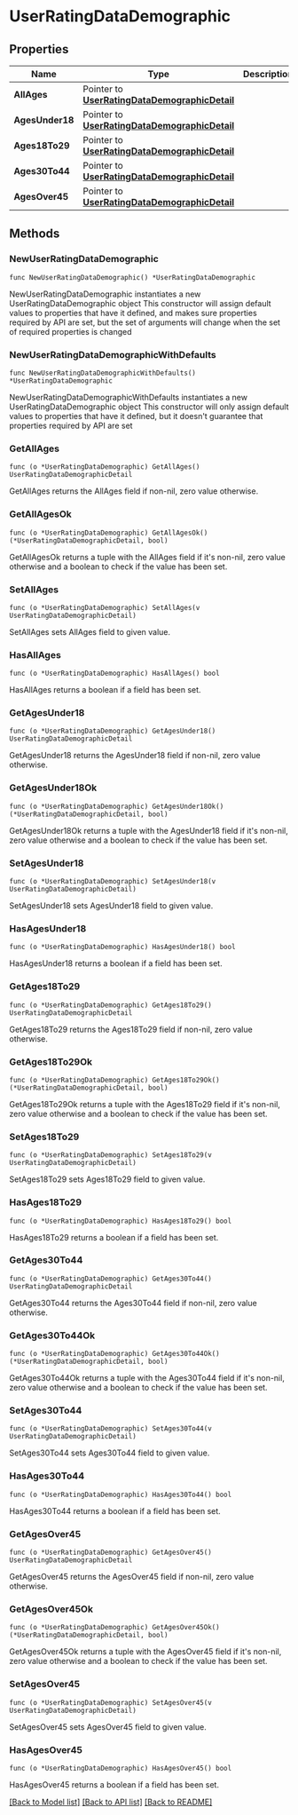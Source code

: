 # UserRatingDataDemographic

## Properties

Name | Type | Description | Notes
------------ | ------------- | ------------- | -------------
**AllAges** | Pointer to [**UserRatingDataDemographicDetail**](UserRatingDataDemographicDetail.md) |  | [optional] 
**AgesUnder18** | Pointer to [**UserRatingDataDemographicDetail**](UserRatingDataDemographicDetail.md) |  | [optional] 
**Ages18To29** | Pointer to [**UserRatingDataDemographicDetail**](UserRatingDataDemographicDetail.md) |  | [optional] 
**Ages30To44** | Pointer to [**UserRatingDataDemographicDetail**](UserRatingDataDemographicDetail.md) |  | [optional] 
**AgesOver45** | Pointer to [**UserRatingDataDemographicDetail**](UserRatingDataDemographicDetail.md) |  | [optional] 

## Methods

### NewUserRatingDataDemographic

`func NewUserRatingDataDemographic() *UserRatingDataDemographic`

NewUserRatingDataDemographic instantiates a new UserRatingDataDemographic object
This constructor will assign default values to properties that have it defined,
and makes sure properties required by API are set, but the set of arguments
will change when the set of required properties is changed

### NewUserRatingDataDemographicWithDefaults

`func NewUserRatingDataDemographicWithDefaults() *UserRatingDataDemographic`

NewUserRatingDataDemographicWithDefaults instantiates a new UserRatingDataDemographic object
This constructor will only assign default values to properties that have it defined,
but it doesn't guarantee that properties required by API are set

### GetAllAges

`func (o *UserRatingDataDemographic) GetAllAges() UserRatingDataDemographicDetail`

GetAllAges returns the AllAges field if non-nil, zero value otherwise.

### GetAllAgesOk

`func (o *UserRatingDataDemographic) GetAllAgesOk() (*UserRatingDataDemographicDetail, bool)`

GetAllAgesOk returns a tuple with the AllAges field if it's non-nil, zero value otherwise
and a boolean to check if the value has been set.

### SetAllAges

`func (o *UserRatingDataDemographic) SetAllAges(v UserRatingDataDemographicDetail)`

SetAllAges sets AllAges field to given value.

### HasAllAges

`func (o *UserRatingDataDemographic) HasAllAges() bool`

HasAllAges returns a boolean if a field has been set.

### GetAgesUnder18

`func (o *UserRatingDataDemographic) GetAgesUnder18() UserRatingDataDemographicDetail`

GetAgesUnder18 returns the AgesUnder18 field if non-nil, zero value otherwise.

### GetAgesUnder18Ok

`func (o *UserRatingDataDemographic) GetAgesUnder18Ok() (*UserRatingDataDemographicDetail, bool)`

GetAgesUnder18Ok returns a tuple with the AgesUnder18 field if it's non-nil, zero value otherwise
and a boolean to check if the value has been set.

### SetAgesUnder18

`func (o *UserRatingDataDemographic) SetAgesUnder18(v UserRatingDataDemographicDetail)`

SetAgesUnder18 sets AgesUnder18 field to given value.

### HasAgesUnder18

`func (o *UserRatingDataDemographic) HasAgesUnder18() bool`

HasAgesUnder18 returns a boolean if a field has been set.

### GetAges18To29

`func (o *UserRatingDataDemographic) GetAges18To29() UserRatingDataDemographicDetail`

GetAges18To29 returns the Ages18To29 field if non-nil, zero value otherwise.

### GetAges18To29Ok

`func (o *UserRatingDataDemographic) GetAges18To29Ok() (*UserRatingDataDemographicDetail, bool)`

GetAges18To29Ok returns a tuple with the Ages18To29 field if it's non-nil, zero value otherwise
and a boolean to check if the value has been set.

### SetAges18To29

`func (o *UserRatingDataDemographic) SetAges18To29(v UserRatingDataDemographicDetail)`

SetAges18To29 sets Ages18To29 field to given value.

### HasAges18To29

`func (o *UserRatingDataDemographic) HasAges18To29() bool`

HasAges18To29 returns a boolean if a field has been set.

### GetAges30To44

`func (o *UserRatingDataDemographic) GetAges30To44() UserRatingDataDemographicDetail`

GetAges30To44 returns the Ages30To44 field if non-nil, zero value otherwise.

### GetAges30To44Ok

`func (o *UserRatingDataDemographic) GetAges30To44Ok() (*UserRatingDataDemographicDetail, bool)`

GetAges30To44Ok returns a tuple with the Ages30To44 field if it's non-nil, zero value otherwise
and a boolean to check if the value has been set.

### SetAges30To44

`func (o *UserRatingDataDemographic) SetAges30To44(v UserRatingDataDemographicDetail)`

SetAges30To44 sets Ages30To44 field to given value.

### HasAges30To44

`func (o *UserRatingDataDemographic) HasAges30To44() bool`

HasAges30To44 returns a boolean if a field has been set.

### GetAgesOver45

`func (o *UserRatingDataDemographic) GetAgesOver45() UserRatingDataDemographicDetail`

GetAgesOver45 returns the AgesOver45 field if non-nil, zero value otherwise.

### GetAgesOver45Ok

`func (o *UserRatingDataDemographic) GetAgesOver45Ok() (*UserRatingDataDemographicDetail, bool)`

GetAgesOver45Ok returns a tuple with the AgesOver45 field if it's non-nil, zero value otherwise
and a boolean to check if the value has been set.

### SetAgesOver45

`func (o *UserRatingDataDemographic) SetAgesOver45(v UserRatingDataDemographicDetail)`

SetAgesOver45 sets AgesOver45 field to given value.

### HasAgesOver45

`func (o *UserRatingDataDemographic) HasAgesOver45() bool`

HasAgesOver45 returns a boolean if a field has been set.


[[Back to Model list]](../README.md#documentation-for-models) [[Back to API list]](../README.md#documentation-for-api-endpoints) [[Back to README]](../README.md)


